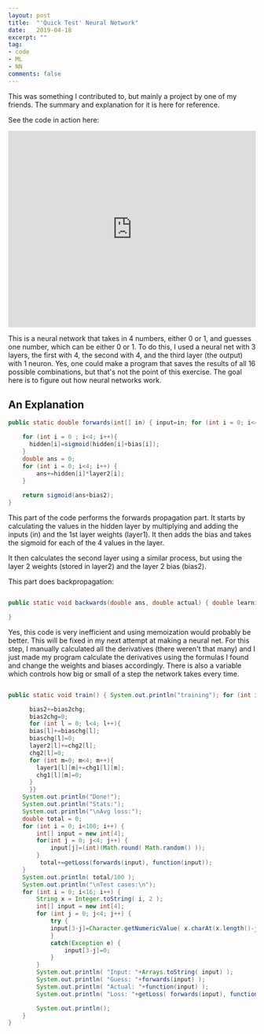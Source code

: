```yaml
---
layout: post
title:  "'Quick Test' Neural Network"
date:   2019-04-18
excerpt: ""
tag:
- code
- ML
- NN
comments: false
---
```


This was something I contributed to, but mainly a project by one of my friends. The summary and explanation for it is here 
for reference. 

See the code in action here:


<iframe height="400px" width="100%" src="https://repl.it/repls/DecimalFearlessGraphs?lite=true" scrolling="no" frameborder="no" allowtransparency="true" allowfullscreen="true" sandbox="allow-forms allow-pointer-lock allow-popups allow-same-origin allow-scripts allow-modals"></iframe>



This is a neural network that takes in 4 numbers, either 0 or 1, 
and guesses one number, which can be either 0 or 1. To do this, I used a neural net with 3 layers, 
the first with 4, the second with 4, and the third layer (the output) with 1 neuron. Yes, one could make a program that saves the results of all
16 possible combinations, but that's not the point of this exercise. The goal here is to figure out how neural networks work.


## An Explanation

```java
public static double forwards(int[] in) { input=in; for (int i = 0; i<4; i++){ hidden[i]=0; } for (int i = 0; i<4; i++) { for (int j = 0; j<4; j++ ) { hidden[j]+=layer1[i][j]*in[i]; } }

    for (int i = 0 ; i<4; i++){
      hidden[i]=sigmoid(hidden[i]+bias[i]);
    }
    double ans = 0;
    for (int i = 0; i<4; i++) {
        ans+=hidden[i]*layer2[i];
    }
   
    return sigmoid(ans+bias2);
}
```

This part of the code performs the forwards propagation part. It starts by calculating the values in the hidden layer by multiplying and adding the inputs (in) and the 1st layer weights (layer1). It then adds the bias and takes the sigmoid for each of the 4 values in the layer.

It then calculates the second layer using a similar process, but using the layer 2 weights (stored in layer2) and the layer 2 bias (bias2).

This part does backpropagation:

```java

public static void backwards(double ans, double actual) { double learningR=1; bias2chg+=2*(actual-ans)deriv(ans)/learningR; // System.out.println(ans); for (int i = 0; i<4; i++) { chg2[i]+=2(actual-ans)*deriv(ans)hidden[i]/learningR; } for (int i = 0; i<4; i++){ biaschg[i]+=2(actual-ans)*deriv(ans)*layer2[i]deriv(hidden[i])/learningR; } for (int i = 0; i<4; i++) { for (int j = 0; j<4; j++) { chg1[i][j]+=2(actual-ans)*deriv(ans)*layer2[j]*input[i]*deriv(hidden[j])/learningR; } }

}
```

Yes, this code is very inefficient and using memoization would probably be better. This will be fixed in my next attempt at making a neural net. For this step, I manually calculated all the derivatives (there weren't that many) and I just made my program calculate the derivatives using the formulas I found and change the weights and biases accordingly. There is also a variable which controls how big or small of a step the network takes every time.

```java

public static void train() { System.out.println("training"); for (int i = 0; i<100000; i++) { int[] input = new int[4]; for(int j = 0; j<4; j++) { input[j]=(int)(Math.round( Math.random() )); } double guess = forwards(input); double ans = function(input); backwards(guess, ans);

      bias2+=bias2chg;
      bias2chg=0;
      for (int l = 0; l<4; l++){
      bias[l]+=biaschg[l];
      biaschg[l]=0;
      layer2[l]+=chg2[l];
      chg2[l]=0;
      for (int m=0; m<4; m++){
        layer1[l][m]+=chg1[l][m];
        chg1[l][m]=0;
      }
      }}
    System.out.println("Done!");
    System.out.println("Stats:");
    System.out.println("\nAvg loss:");
    double total = 0;
    for (int i = 0; i<100; i++) {
        int[] input = new int[4];
        for(int j = 0; j<4; j++) {
            input[j]=(int)(Math.round( Math.random() ));
        }
         total+=getLoss(forwards(input), function(input));
    }
    System.out.println( total/100 );
    System.out.println("\nTest cases:\n");
    for (int i = 0; i<16; i++) {
        String x = Integer.toString( i, 2 );
        int[] input = new int[4];
        for (int j = 0; j<4; j++) {
            try {
            input[3-j]=Character.getNumericValue( x.charAt(x.length()-j-1));
            }
            catch(Exception e) {
                input[3-j]=0;
            }
        }
        System.out.println( "Input: "+Arrays.toString( input) );
        System.out.println( "Guess: "+forwards(input) );
        System.out.println( "Actual: "+function(input) );
        System.out.println( "Loss: "+getLoss( forwards(input), function(input)) );

        System.out.println();
    }
}
```

 
